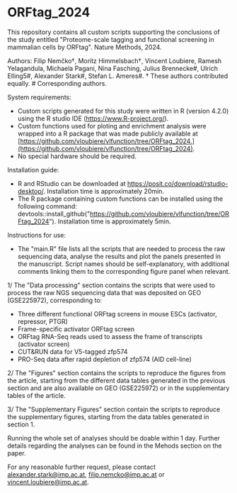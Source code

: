 # ORFtag_2024

This repository contains all custom scripts supporting the conclusions of the study entitled "Proteome-scale tagging and functional screening in mammalian cells by ORFtag". Nature Methods, 2024.

Authors: Filip Nemčko†, Moritz Himmelsbach†, Vincent Loubiere, Ramesh Yelagandula, Michaela Pagani, Nina Fasching, Julius Brennecke#, Ulrich Elling5#, Alexander Stark#, Stefan L. Ameres#. 
† These authors contributed equally. # Corresponding authors.

System requirements:
  - Custom scripts generated for this study were written in R (version 4.2.0) using the R studio IDE (https://www.R-project.org/).
  - Custom functions used for ploting and enrichment analysis were wrapped into a R package that was made publicly available at [https://github.com/vloubiere/vlfunction/tree/ORFtag_2024.](https://github.com/vloubiere/vlfunction/tree/ORFtag_2024).
  - No special hardware should be required.

Installation guide:
  - R and RStudio can be downloaded at https://posit.co/download/rstudio-desktop/. Installation time is approximately 20min.
  - The R package containing custom functions can be installed using the following command: devtools::install_github("https://github.com/vloubiere/vlfunction/tree/ORFtag_2024"). Installation time is approximately 5min.

Instructions for use:
  - The "main.R" file lists all the scripts that are needed to process the raw sequencing data, analyse the results and plot the panels presented in the manuscript. Script names should be self-explanatory, with additional comments linking them to the corresponding figure panel when relevant.

1/ The "Data processing" section contains the scripts that were used to process the raw NGS sequencing data that was deposited on GEO (GSE225972), corresponding to:
  - Three different functional ORFtag screens in mouse ESCs (activator, repressor, PTGR)
  - Frame-specific activator ORFtag screen
  - ORFtag RNA-Seq reads used to assess the frame of transcripts (activator screen)
  - CUT&RUN data for V5-tagged zfp574
  - PRO-Seq data after rapid depletion of zfp574 (AID cell-line)

2/ The "Figures" section contains the scripts to reproduce the figures from the article, starting from the different data tables generated in the previous section and are also available on GEO (GSE225972) or in the supplementary tables of the article.

3/ The "Supplementary Figures" section contain the scripts to reproduce the supplementary figures, starting from the data tables generated in section 1.

Running the whole set of analyses should be doable within 1 day. Further details regarding the analyses can be found in the Mehods section on the paper.

For any reasonable further request, please contact alexander.stark@imp.ac.at, filip.nemcko@imp.ac.at or vincent.loubiere@imp.ac.at.
